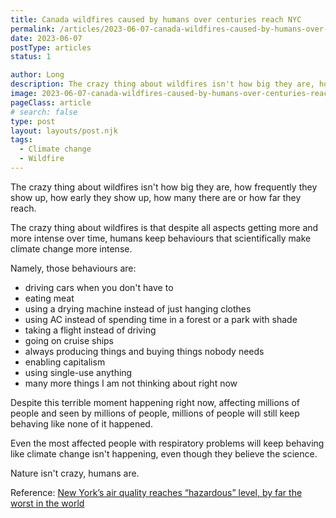 ```yaml
---
title: Canada wildfires caused by humans over centuries reach NYC
permalink: /articles/2023-06-07-canada-wildfires-caused-by-humans-over-centuries-reach-nyc/
date: 2023-06-07
postType: articles
status: 1

author: Long
description: The crazy thing about wildfires isn't how big they are, how frequently they show up, how early they show up, how many there are or how far they reach.
image: 2023-06-07-canada-wildfires-caused-by-humans-over-centuries-reach-nyc.jpg
pageClass: article
# search: false
type: post
layout: layouts/post.njk
tags:
  - Climate change
  - Wildfire
---
```


The crazy thing about wildfires isn't how big they are, how frequently they show up, how early they show up, how many there are or how far they reach.

The crazy thing about wildfires is that despite all aspects getting more and more intense over time, humans keep behaviours that scientifically make climate change more intense.

Namely, those behaviours are:
- driving cars when you don't have to
- eating meat
- using a drying machine instead of just hanging clothes
- using AC instead of spending time in a forest or a park with shade
- taking a flight instead of driving
- going on cruise ships
- always producing things and buying things nobody needs
- enabling capitalism
- using single-use anything
- many more things I am not thinking about right now

Despite this terrible moment happening right now, affecting millions of people and seen by millions of people, millions of people will still keep behaving like none of it happened.

Even the most affected people with respiratory problems will keep behaving like climate change isn't happening, even though they believe the science.

Nature isn't crazy, humans are.

Reference: <a href="https://arstechnica.com/science/2023/06/wildfire-smoke-and-haze-in-the-eastern-united-states-should-peak-this-week/" target="_blank">New York’s air quality reaches “hazardous” level, by far the worst in the world</a>
